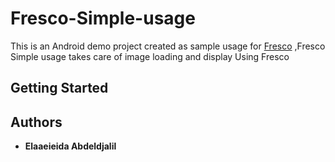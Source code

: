 # Fresco-Simple-usage
This is an Android demo project created as sample usage for [Fresco](http://frescolib.org/)
,Fresco Simple usage takes care of image loading and display Using Fresco

## Getting Started


## Authors

* **Elaaeieida Abdeldjalil**



